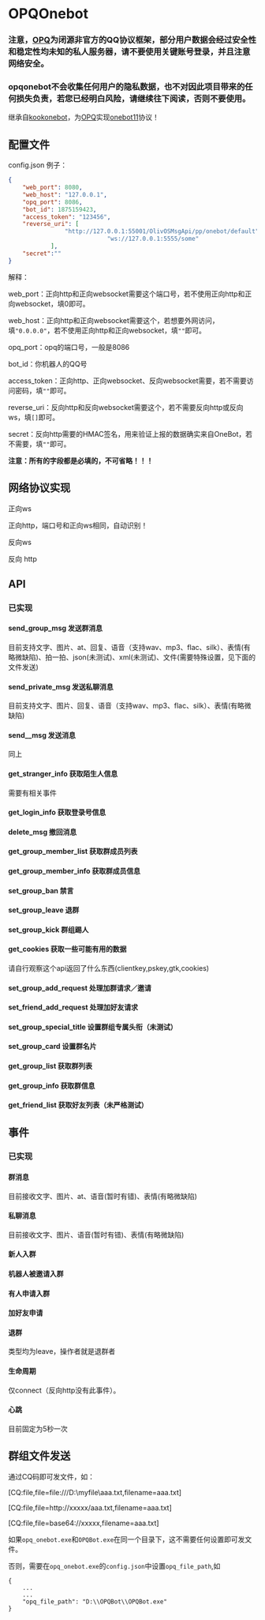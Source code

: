 # OPQOnebot

### 注意，[OPQ](https://73s2swxb4k.apifox.cn/doc-2200981)为闭源非官方的QQ协议框架，部分用户数据会经过安全性和稳定性均未知的私人服务器，请不要使用关键账号登录，并且注意网络安全。

### opqonebot不会收集任何用户的隐私数据，也不对因此项目带来的任何损失负责，若您已经明白风险，请继续往下阅读，否则不要使用。

继承自[kookonebot](https://github.com/super1207/KookOneBot)，为[OPQ](https://73s2swxb4k.apifox.cn/doc-2200981)实现[onebot11](https://github.com/botuniverse/onebot-11)协议！

## 配置文件

config.json 例子： 

```json
{
	"web_port": 8080,
	"web_host": "127.0.0.1",
	"opq_port": 8086,
	"bot_id": 1875159423,
	"access_token": "123456",
	"reverse_uri": [
				"http://127.0.0.1:55001/OlivOSMsgApi/pp/onebot/default",
                        	"ws://127.0.0.1:5555/some"
			],
	"secret":""
}
```

解释：

web_port：正向http和正向websocket需要这个端口号，若不使用正向http和正向websocket，填0即可。

web_host：正向http和正向websocket需要这个，若想要外网访问，填`"0.0.0.0"`，若不使用正向http和正向websocket，填`""`即可。

opq_port：opq的端口号，一般是8086

bot_id：你机器人的QQ号

access_token：正向http、正向websocket、反向websocket需要，若不需要访问密码，填`""`即可。

reverse_uri：反向http和反向websocket需要这个，若不需要反向http或反向ws，填`[]`即可。

secret：反向http需要的HMAC签名，用来验证上报的数据确实来自OneBot，若不需要，填`""`即可。

**注意：所有的字段都是必填的，不可省略！！！**

## 网络协议实现

正向ws

正向http，端口号和正向ws相同，自动识别！

反向ws

反向 http

## API

### 已实现

#### send_group_msg 发送群消息

目前支持文字、图片、at、回复、语音（支持wav、mp3、flac、silk）、表情(有略微缺陷)、拍一拍、json(未测试)、xml(未测试)、文件(需要特殊设置，见下面的文件发送)

#### send_private_msg 发送私聊消息

目前支持文字、图片、回复、语音（支持wav、mp3、flac、silk）、表情(有略微缺陷)

#### send__msg 发送消息

同上

#### get_stranger_info 获取陌生人信息

需要有相关事件

#### get_login_info 获取登录号信息

#### delete_msg 撤回消息

#### get_group_member_list 获取群成员列表

#### get_group_member_info 获取群成员信息

#### set_group_ban 禁言

#### set_group_leave 退群 

#### set_group_kick 群组踢人

#### get_cookies 获取一些可能有用的数据

请自行观察这个api返回了什么东西(clientkey,pskey,gtk,cookies)

#### set_group_add_request 处理加群请求／邀请

#### set_friend_add_request 处理加好友请求

#### set_group_special_title 设置群组专属头衔（未测试）

#### set_group_card 设置群名片

#### get_group_list 获取群列表

#### get_group_info 获取群信息

#### get_friend_list 获取好友列表（未严格测试）


## 事件

### 已实现

#### 群消息 

目前接收文字、图片、at、语音(暂时有错)、表情(有略微缺陷)

#### 私聊消息

目前接收文字、图片、语音(暂时有错)、表情(有略微缺陷)

#### 新人入群

#### 机器人被邀请入群

#### 有人申请入群

#### 加好友申请

#### 退群

类型均为leave，操作者就是退群者

#### 生命周期

仅connect（反向http没有此事件）。

#### 心跳

目前固定为5秒一次


## 群组文件发送

通过CQ码即可发文件，如：

[CQ:file,file=file:///D:\myfile\aaa.txt,filename=aaa.txt]

[CQ:file,file=http://xxxxx/aaa.txt,filename=aaa.txt]

[CQ:file,file=base64://xxxxx,filename=aaa.txt]

如果`opq_onebot.exe`和`OPQBot.exe`在同一个目录下，这不需要任何设置即可发文件。

否则，需要在`opq_onebot.exe`的`config.json`中设置`opq_file_path`,如
```
{
	...
	...
	"opq_file_path": "D:\\OPQBot\\OPQBot.exe"
}
```
